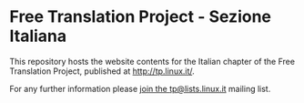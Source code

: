 Free Translation Project - Sezione Italiana
===========================================

This repository hosts the website contents for the Italian chapter of the Free
Translation Project, published at <http://tp.linux.it/>.

For any further information please [join the tp@lists.linux.it][tp-ml] mailing list.

[tp-ml]: http://tp.linux.it/#ml
